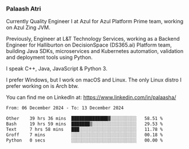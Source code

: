 ### Palaash Atri

Currently Quality Engineer I at Azul for Azul Platform Prime team, working on Azul Zing JVM. 

Previously, Engineer at L&T Technology Services, working as a Backend Engineer for Halliburton on DecisionSpace (DS365.ai) Platform team, building Java SDKs, microservices and Kubernetes automation, validation and deployment tools using Python.

I speak C++, Java, JavaScript & Python 3.

I prefer Windows, but I work on macOS and Linux. The only Linux distro I prefer working on is Arch btw.

You can find me on LinkedIn at: https://www.linkedin.com/in/palaasha/

<!--START_SECTION:waka-->

```txt
From: 06 December 2024 - To: 13 December 2024

Other    39 hrs 36 mins  ██████████████▓░░░░░░░░░░   58.51 %
Bash     19 hrs 59 mins  ███████▒░░░░░░░░░░░░░░░░░   29.53 %
Text     7 hrs 58 mins   ███░░░░░░░░░░░░░░░░░░░░░░   11.78 %
Groff    7 mins          ░░░░░░░░░░░░░░░░░░░░░░░░░   00.18 %
Python   0 secs          ░░░░░░░░░░░░░░░░░░░░░░░░░   00.00 %
```

<!--END_SECTION:waka-->
